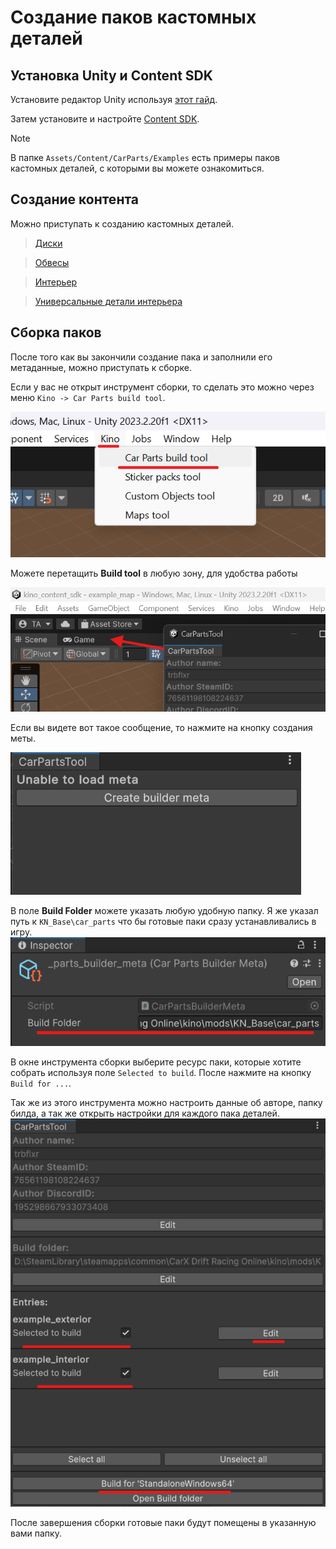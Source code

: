 ﻿# Создание паков кастомных деталей

## Установка Unity и Content SDK

Установите редактор Unity используя [этот гайд](../UnityInstallation/UnityInstallation_RU.md).

Затем установите и настройте [Content SDK](../ContentSDK/ContentSDKInstallation_RU.md).

> [!NOTE]  
> В папке `Assets/Content/CarParts/Examples` есть примеры паков кастомных деталей, с которыми вы можете ознакомиться.

## Создание контента

Можно приступать к созданию кастомных деталей.

> [Диски](CustomWheels_RU.md)

> [Обвесы](CustomExterior_RU.md)

> [Интерьер](CustomInterior_RU.md)

> [Универсальные детали интерьера](CustomUniversalInterior_RU.md)


## Сборка паков

После того как вы закончили создание пака и заполнили его метаданные, можно приступать к сборке.

Если у вас не открыт инструмент сборки, то сделать это можно через меню `Kino -> Car Parts build tool`.

![parts_tool_open.png](../Images/CarParts/parts_tool_open.png)

Можете перетащить **Build tool** в любую зону, для удобства работы

![parts_tool_drag.png](../Images/CarParts/parts_tool_drag.png)

Если вы видете вот такое сообщение, то нажмите на кнопку создания меты.

![parts_tool_meta_create.png](../Images/CarParts/parts_tool_meta_create.png)

В поле **Build Folder** можете указать любую удобную папку. Я же указал путь к `KN_Base\car_parts` что бы готовые паки сразу устанавливались в игру.
![parts_tool_meta_setup.png](../Images/CarParts/parts_tool_meta_setup.png)

В окне инструмента сборки выберите ресурс паки, которые хотите собрать используя поле `Selected to build`. После нажмите на кнопку `Build for ...`.

Так же из этого инструмента можно настроить данные об авторе, папку билда, а так же открыть настройки для каждого пака деталей.
![parts_tool_main.png](../Images/CarParts/parts_tool_main.png)

После завершения сборки готовые паки будут помещены в указанную вами папку.